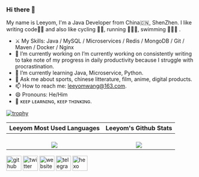 ### Hi there 👋
My name is Leeyom, I'm a Java Developer from China🇨🇳, ShenZhen. 
I like writing code👨‍💻 and also like cycling 🚴‍♂️, running 🏃🏻‍♂️, swimming 🏊🏻‍♂️ .

- ⚔️ My Skills: Java / MySQL / Microservices / Redis / MongoDB / Git / Maven / Docker / Nginx
- 🔭 I’m currently working on I’m currently working on consistently writing to take note of my progress in daily productivity because I struggle with procrastination. 
- 🌱 I’m currently learning Java, Microservice, Python. 
- 💬 Ask me about sports, chinese litterature, film, anime, digital products. 
- 📫 How to reach me: leeyomwang@163.com. 
- 😄 Pronouns: He/Him 
- 🤩 ᴋᴇᴇᴘ ʟᴇᴀʀɴɪɴɢ, ᴋᴇᴇᴘ ᴛʜɪɴᴋɪɴɢ.


[![trophy](https://github-profile-trophy.vercel.app/?username=superleeyom)](https://github.com/ryo-ma/github-profile-trophy)

|                   **Leeyom Most Used Languages**                    |                **Leeyom's Github Stats**                |
| :----------------------------------------------------------: | :----------------------------------------------------------: |
| <a href="https://github.com/superleeyom/superleeyom"><br/>  <img align="center" src="https://github-readme-stats.vercel.app/api/top-langs/?username=superleeyom&hide=html&hide_border=true&hide_title=true" /><br/></a> | <a href="https://github.com/superleeyom/superleeyom"><br/>  <img align="center" src="https://github-readme-stats.vercel.app/api?username=superleeyom&show_icons=true&count_private=true&include_all_commits=true&hide_border=true&hide_title=true" /><br/></a> |


[<img src='https://cdn.jsdelivr.net/npm/simple-icons@3.0.1/icons/github.svg' alt='github' height='40'>](https://github.com/superleeyom)  [<img src='https://cdn.jsdelivr.net/npm/simple-icons@3.0.1/icons/twitter.svg' alt='twitter' height='40'>](https://twitter.com/super_leeyom)  [<img src='https://cdn.jsdelivr.net/npm/simple-icons@3.0.1/icons/icloud.svg' alt='website' height='40'>](https://www.leeyom.top/blog)  [<img src='https://cdn.jsdelivr.net/npm/simple-icons@3.0.1/icons/telegram.svg' alt='telegram' height='40'>](https://t.me/super_leeyom)  [<img src='https://cdn.jsdelivr.net/npm/simple-icons@3.0.1/icons/hexo.svg' alt='hexo' height='40'>](https://www.leeyom.top/)   
